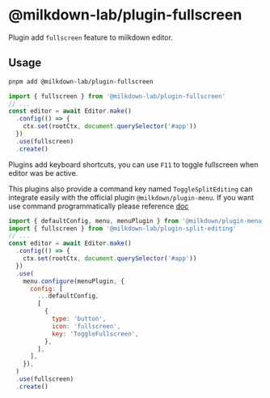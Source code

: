 # @milkdown-lab/plugin-fullscreen

Plugin add `fullscreen` feature to milkdown editor.

## Usage

```sh
pnpm add @milkdown-lab/plugin-fullscreen
```

```javascript
import { fullscreen } from '@milkdown-lab/plugin-fullscreen'
// ...
const editor = await Editor.make()
  .config(() => {
    ctx.set(rootCtx, document.querySelector('#app'))
  })
  .use(fullscreen)
  .create()
```

Plugins add keyboard shortcuts, you can use `F11` to toggle fullscreen when editor was be active.

This plugins also provide a command key named `ToggleSplitEditing` can integrate easily with the official plugin `@milkdown/plugin-menu`. If you want use command programmatically please reference [doc](https://milkdown.dev/commands)

```javascript
import { defaultConfig, menu, menuPlugin } from '@milkdown/plugin-menu'
import { fullscreen } from '@milkdown-lab/plugin-split-editing'
// ...
const editor = await Editor.make()
  .config(() => {
    ctx.set(rootCtx, document.querySelector('#app'))
  })
  .use(
    menu.configure(menuPlugin, {
      config: [
        ...defaultConfig,
        [
          {
            type: 'button',
            icon: 'fullscreen',
            key: 'ToggleFullscreen',
          },
        ],
      ],
    }),
  )
  .use(fullscreen)
  .create()
```
